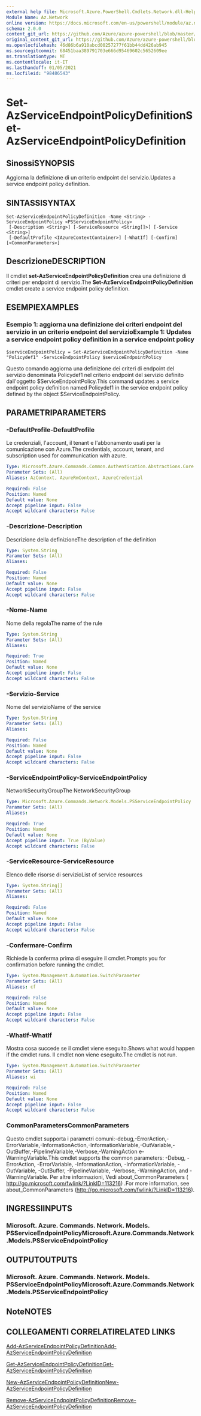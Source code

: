 ```yaml
---
external help file: Microsoft.Azure.PowerShell.Cmdlets.Network.dll-Help.xml
Module Name: Az.Network
online version: https://docs.microsoft.com/en-us/powershell/module/az.network/set-azserviceendpointpolicydefinition
schema: 2.0.0
content_git_url: https://github.com/Azure/azure-powershell/blob/master/src/Network/Network/help/Set-AzServiceEndpointPolicyDefinition.md
original_content_git_url: https://github.com/Azure/azure-powershell/blob/master/src/Network/Network/help/Set-AzServiceEndpointPolicyDefinition.md
ms.openlocfilehash: 46d86b6a910abcd00257277f61bb44dd426ab945
ms.sourcegitcommit: 68451baa389791703e666d95469602c5652609ee
ms.translationtype: MT
ms.contentlocale: it-IT
ms.lasthandoff: 01/05/2021
ms.locfileid: "98486543"
---
```

# <span data-ttu-id="e8d29-101">Set-AzServiceEndpointPolicyDefinition</span><span class="sxs-lookup"><span data-stu-id="e8d29-101">Set-AzServiceEndpointPolicyDefinition</span></span>

## <span data-ttu-id="e8d29-102">Sinossi</span><span class="sxs-lookup"><span data-stu-id="e8d29-102">SYNOPSIS</span></span>
<span data-ttu-id="e8d29-103">Aggiorna la definizione di un criterio endpoint del servizio.</span><span class="sxs-lookup"><span data-stu-id="e8d29-103">Updates a service endpoint policy definition.</span></span>

## <span data-ttu-id="e8d29-104">SINTASSI</span><span class="sxs-lookup"><span data-stu-id="e8d29-104">SYNTAX</span></span>

```
Set-AzServiceEndpointPolicyDefinition -Name <String> -ServiceEndpointPolicy <PSServiceEndpointPolicy>
 [-Description <String>] [-ServiceResource <String[]>] [-Service <String>]
 [-DefaultProfile <IAzureContextContainer>] [-WhatIf] [-Confirm] [<CommonParameters>]
```

## <span data-ttu-id="e8d29-105">Descrizione</span><span class="sxs-lookup"><span data-stu-id="e8d29-105">DESCRIPTION</span></span>
<span data-ttu-id="e8d29-106">Il cmdlet **set-AzServiceEndpointPolicyDefinition** crea una definizione di criteri per endpoint di servizio.</span><span class="sxs-lookup"><span data-stu-id="e8d29-106">The **Set-AzServiceEndpointPolicyDefinition** cmdlet create a service endpoint policy definition.</span></span>

## <span data-ttu-id="e8d29-107">ESEMPI</span><span class="sxs-lookup"><span data-stu-id="e8d29-107">EXAMPLES</span></span>

### <span data-ttu-id="e8d29-108">Esempio 1: aggiorna una definizione dei criteri endpoint del servizio in un criterio endpoint del servizio</span><span class="sxs-lookup"><span data-stu-id="e8d29-108">Example 1: Updates a service endpoint policy definition in a service endpoint policy</span></span>
```
$serviceEndpointPolicy = Set-AzServiceEndpointPolicyDefinition -Name "Policydef1" -ServiceEndpointPolicy $serviceEndpointPolicy
```

<span data-ttu-id="e8d29-109">Questo comando aggiorna una definizione dei criteri di endpoint del servizio denominata Policydef1 nel criterio endpoint del servizio definito dall'oggetto $ServiceEndpointPolicy.</span><span class="sxs-lookup"><span data-stu-id="e8d29-109">This command updates a service endpoint policy definition named Policydef1 in the service endpoint policy defined by the object $ServiceEndpointPolicy.</span></span>

## <span data-ttu-id="e8d29-110">PARAMETRI</span><span class="sxs-lookup"><span data-stu-id="e8d29-110">PARAMETERS</span></span>

### <span data-ttu-id="e8d29-111">-DefaultProfile</span><span class="sxs-lookup"><span data-stu-id="e8d29-111">-DefaultProfile</span></span>
<span data-ttu-id="e8d29-112">Le credenziali, l'account, il tenant e l'abbonamento usati per la comunicazione con Azure.</span><span class="sxs-lookup"><span data-stu-id="e8d29-112">The credentials, account, tenant, and subscription used for communication with azure.</span></span>

```yaml
Type: Microsoft.Azure.Commands.Common.Authentication.Abstractions.Core.IAzureContextContainer
Parameter Sets: (All)
Aliases: AzContext, AzureRmContext, AzureCredential

Required: False
Position: Named
Default value: None
Accept pipeline input: False
Accept wildcard characters: False
```

### <span data-ttu-id="e8d29-113">-Descrizione</span><span class="sxs-lookup"><span data-stu-id="e8d29-113">-Description</span></span>
<span data-ttu-id="e8d29-114">Descrizione della definizione</span><span class="sxs-lookup"><span data-stu-id="e8d29-114">The description of the definition</span></span>

```yaml
Type: System.String
Parameter Sets: (All)
Aliases:

Required: False
Position: Named
Default value: None
Accept pipeline input: False
Accept wildcard characters: False
```

### <span data-ttu-id="e8d29-115">-Nome</span><span class="sxs-lookup"><span data-stu-id="e8d29-115">-Name</span></span>
<span data-ttu-id="e8d29-116">Nome della regola</span><span class="sxs-lookup"><span data-stu-id="e8d29-116">The name of the rule</span></span>

```yaml
Type: System.String
Parameter Sets: (All)
Aliases:

Required: True
Position: Named
Default value: None
Accept pipeline input: False
Accept wildcard characters: False
```

### <span data-ttu-id="e8d29-117">-Servizio</span><span class="sxs-lookup"><span data-stu-id="e8d29-117">-Service</span></span>
<span data-ttu-id="e8d29-118">Nome del servizio</span><span class="sxs-lookup"><span data-stu-id="e8d29-118">Name of the service</span></span>

```yaml
Type: System.String
Parameter Sets: (All)
Aliases:

Required: False
Position: Named
Default value: None
Accept pipeline input: False
Accept wildcard characters: False
```

### <span data-ttu-id="e8d29-119">-ServiceEndpointPolicy</span><span class="sxs-lookup"><span data-stu-id="e8d29-119">-ServiceEndpointPolicy</span></span>
<span data-ttu-id="e8d29-120">NetworkSecurityGroup</span><span class="sxs-lookup"><span data-stu-id="e8d29-120">The NetworkSecurityGroup</span></span>

```yaml
Type: Microsoft.Azure.Commands.Network.Models.PSServiceEndpointPolicy
Parameter Sets: (All)
Aliases:

Required: True
Position: Named
Default value: None
Accept pipeline input: True (ByValue)
Accept wildcard characters: False
```

### <span data-ttu-id="e8d29-121">-ServiceResource</span><span class="sxs-lookup"><span data-stu-id="e8d29-121">-ServiceResource</span></span>
<span data-ttu-id="e8d29-122">Elenco delle risorse di servizio</span><span class="sxs-lookup"><span data-stu-id="e8d29-122">List of service resources</span></span>

```yaml
Type: System.String[]
Parameter Sets: (All)
Aliases:

Required: False
Position: Named
Default value: None
Accept pipeline input: False
Accept wildcard characters: False
```

### <span data-ttu-id="e8d29-123">-Confermare</span><span class="sxs-lookup"><span data-stu-id="e8d29-123">-Confirm</span></span>
<span data-ttu-id="e8d29-124">Richiede la conferma prima di eseguire il cmdlet.</span><span class="sxs-lookup"><span data-stu-id="e8d29-124">Prompts you for confirmation before running the cmdlet.</span></span>

```yaml
Type: System.Management.Automation.SwitchParameter
Parameter Sets: (All)
Aliases: cf

Required: False
Position: Named
Default value: None
Accept pipeline input: False
Accept wildcard characters: False
```

### <span data-ttu-id="e8d29-125">-WhatIf</span><span class="sxs-lookup"><span data-stu-id="e8d29-125">-WhatIf</span></span>
<span data-ttu-id="e8d29-126">Mostra cosa succede se il cmdlet viene eseguito.</span><span class="sxs-lookup"><span data-stu-id="e8d29-126">Shows what would happen if the cmdlet runs.</span></span> <span data-ttu-id="e8d29-127">Il cmdlet non viene eseguito.</span><span class="sxs-lookup"><span data-stu-id="e8d29-127">The cmdlet is not run.</span></span>

```yaml
Type: System.Management.Automation.SwitchParameter
Parameter Sets: (All)
Aliases: wi

Required: False
Position: Named
Default value: None
Accept pipeline input: False
Accept wildcard characters: False
```

### <span data-ttu-id="e8d29-128">CommonParameters</span><span class="sxs-lookup"><span data-stu-id="e8d29-128">CommonParameters</span></span>
<span data-ttu-id="e8d29-129">Questo cmdlet supporta i parametri comuni:-debug,-ErrorAction,-ErrorVariable,-InformationAction,-InformationVariable,-OutVariable,-OutBuffer,-PipelineVariable,-Verbose,-WarningAction e-WarningVariable.</span><span class="sxs-lookup"><span data-stu-id="e8d29-129">This cmdlet supports the common parameters: -Debug, -ErrorAction, -ErrorVariable, -InformationAction, -InformationVariable, -OutVariable, -OutBuffer, -PipelineVariable, -Verbose, -WarningAction, and -WarningVariable.</span></span> <span data-ttu-id="e8d29-130">Per altre informazioni, Vedi about_CommonParameters ( http://go.microsoft.com/fwlink/?LinkID=113216) .</span><span class="sxs-lookup"><span data-stu-id="e8d29-130">For more information, see about_CommonParameters (http://go.microsoft.com/fwlink/?LinkID=113216).</span></span>

## <span data-ttu-id="e8d29-131">INGRESSI</span><span class="sxs-lookup"><span data-stu-id="e8d29-131">INPUTS</span></span>

### <span data-ttu-id="e8d29-132">Microsoft. Azure. Commands. Network. Models. PSServiceEndpointPolicy</span><span class="sxs-lookup"><span data-stu-id="e8d29-132">Microsoft.Azure.Commands.Network.Models.PSServiceEndpointPolicy</span></span>

## <span data-ttu-id="e8d29-133">OUTPUT</span><span class="sxs-lookup"><span data-stu-id="e8d29-133">OUTPUTS</span></span>

### <span data-ttu-id="e8d29-134">Microsoft. Azure. Commands. Network. Models. PSServiceEndpointPolicy</span><span class="sxs-lookup"><span data-stu-id="e8d29-134">Microsoft.Azure.Commands.Network.Models.PSServiceEndpointPolicy</span></span>

## <span data-ttu-id="e8d29-135">Note</span><span class="sxs-lookup"><span data-stu-id="e8d29-135">NOTES</span></span>

## <span data-ttu-id="e8d29-136">COLLEGAMENTI CORRELATI</span><span class="sxs-lookup"><span data-stu-id="e8d29-136">RELATED LINKS</span></span>

[<span data-ttu-id="e8d29-137">Add-AzServiceEndpointPolicyDefinition</span><span class="sxs-lookup"><span data-stu-id="e8d29-137">Add-AzServiceEndpointPolicyDefinition</span></span>](./Add-AzServiceEndpointPolicyDefinition.md)

[<span data-ttu-id="e8d29-138">Get-AzServiceEndpointPolicyDefinition</span><span class="sxs-lookup"><span data-stu-id="e8d29-138">Get-AzServiceEndpointPolicyDefinition</span></span>](./Get-AzServiceEndpointPolicyDefinition.md)

[<span data-ttu-id="e8d29-139">New-AzServiceEndpointPolicyDefinition</span><span class="sxs-lookup"><span data-stu-id="e8d29-139">New-AzServiceEndpointPolicyDefinition</span></span>](./New-AzServiceEndpointPolicyDefinition.md)

[<span data-ttu-id="e8d29-140">Remove-AzServiceEndpointPolicyDefinition</span><span class="sxs-lookup"><span data-stu-id="e8d29-140">Remove-AzServiceEndpointPolicyDefinition</span></span>](./Remove-AzServiceEndpointPolicyDefinition.md)
